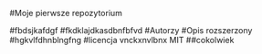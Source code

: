#Moje pierwsze repozytorium 

#fbdsjkafdgf
#fkdklajdkasdbnfbfvd 
#Autorzy
#Opis rozszerzony
#hgkvlfdhnblngfng 
#licencja 
vnckxnvlbnx
MIT 
##cokolwiek

